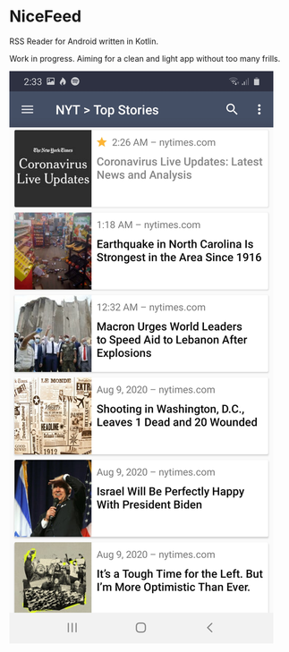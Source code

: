 # NiceFeed
RSS Reader for Android written in Kotlin.

Work in progress. Aiming for a clean and light app without too many frills.

![Screenshot](Screenshot_20200810-023326_NiceFeed.jpg)
